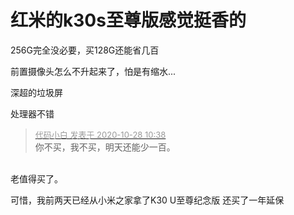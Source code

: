 # 红米的k30s至尊版感觉挺香的


256G完全没必要，买128G还能省几百

前置摄像头怎么不升起来了，怕是有缩水...

深超的垃圾屏

处理器不错

<div class="quote"><blockquote><font size="2"><a href="https://www.hostloc.com/forum.php?mod=redirect&amp;goto=findpost&amp;pid=9362908&amp;ptid=759274" target="_blank"><font color="#999999">代码小白 发表于 2020-10-28 10:38</font></a></font><br />
你不买，我不买，明天还能少一百。</blockquote></div><br />
老值得买了。

可惜，我前两天已经从小米之家拿了K30 U至尊纪念版 还买了一年延保
